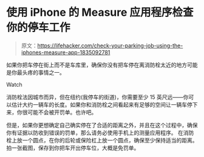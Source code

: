 # 使用 iPhone 的 Measure 应用程序检查你的停车工作

> 原文：<https://lifehacker.com/check-your-parking-job-using-the-iphones-measure-app-1835092781>

如果你把车停在街上而不是车库里，确保你没有把车停在离消防栓太近的地方可能是你最头疼的事情之一。

Watch

消防栓法因城市而异，但在纽约(我停车的街道)，你需要至少 15 英尺远——你可以估计大约一辆车的长度。如果你和消防栓之间看起来有足够的空间让一辆车停下来，你很可能不会被开罚单。也许吧。

但是，如果你更想确定自己确实停在了合适的距离之外，并且在这个过程中，确保你有证据以防收到错误的罚单，那么请务必使用手机上的测量应用程序。 在消防栓上放一个圆点，在你的后轮或保险杠上放一个圆点，确保至少保持适当的距离。拍一张截图，保存到你把车开出停车位，大概是免罚单。